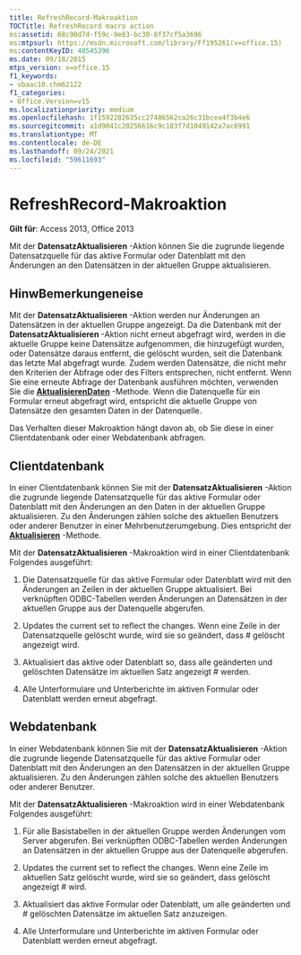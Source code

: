 ```yaml
---
title: RefreshRecord-Makroaktion
TOCTitle: RefreshRecord macro action
ms:assetid: 68c90d7d-f59c-9e83-bc30-8f37cf5a3696
ms:mtpsurl: https://msdn.microsoft.com/library/Ff195261(v=office.15)
ms:contentKeyID: 48545396
ms.date: 09/18/2015
mtps_version: v=office.15
f1_keywords:
- vbaac10.chm62122
f1_categories:
- Office.Version=v15
ms.localizationpriority: medium
ms.openlocfilehash: 1f1592282635cc27486562ca26c31bcea4f3b4e6
ms.sourcegitcommit: a1d9041c20256616c9c183f7d1049142a7ac6991
ms.translationtype: MT
ms.contentlocale: de-DE
ms.lasthandoff: 09/24/2021
ms.locfileid: "59611693"
---
```

# <a name="refreshrecord-macro-action"></a>RefreshRecord-Makroaktion


**Gilt für**: Access 2013, Office 2013

Mit der **DatensatzAktualisieren** -Aktion können Sie die zugrunde liegende Datensatzquelle für das aktive Formular oder Datenblatt mit den Änderungen an den Datensätzen in der aktuellen Gruppe aktualisieren.

## <a name="remarks"></a>HinwBemerkungeneise

Mit der **DatensatzAktualisieren** -Aktion werden nur Änderungen an Datensätzen in der aktuellen Gruppe angezeigt. Da die Datenbank mit der **DatensatzAktualisieren** -Aktion nicht erneut abgefragt wird, werden in die aktuelle Gruppe keine Datensätze aufgenommen, die hinzugefügt wurden, oder Datensätze daraus entfernt, die gelöscht wurden, seit die Datenbank das letzte Mal abgefragt wurde. Zudem werden Datensätze, die nicht mehr den Kriterien der Abfrage oder des Filters entsprechen, nicht entfernt. Wenn Sie eine erneute Abfrage der Datenbank ausführen möchten, verwenden Sie die **[AktualisierenDaten](requery-macro-action.md)** -Methode. Wenn die Datenquelle für ein Formular erneut abgefragt wird, entspricht die aktuelle Gruppe von Datensätze den gesamten Daten in der Datenquelle.

Das Verhalten dieser Makroaktion hängt davon ab, ob Sie diese in einer Clientdatenbank oder einer Webdatenbank abfragen.

## <a name="client-database"></a>Clientdatenbank

In einer Clientdatenbank können Sie mit der **DatensatzAktualisieren** -Aktion die zugrunde liegende Datensatzquelle für das aktive Formular oder Datenblatt mit den Änderungen an den Daten in der aktuellen Gruppe aktualisieren. Zu den Änderungen zählen solche des aktuellen Benutzers oder anderer Benutzer in einer Mehrbenutzerumgebung. Dies entspricht der **[Aktualisieren](https://docs.microsoft.com/office/vba/api/Access.Form.Refresh)** -Methode.

Mit der **DatensatzAktualisieren** -Makroaktion wird in einer Clientdatenbank Folgendes ausgeführt:

1.  Die Datensatzquelle für das aktive Formular oder Datenblatt wird mit den Änderungen an Zeilen in der aktuellen Gruppe aktualisiert. Bei verknüpften ODBC-Tabellen werden Änderungen an Datensätzen in der aktuellen Gruppe aus der Datenquelle abgerufen.

2.  Updates the current set to reflect the changes. Wenn eine Zeile in der Datensatzquelle gelöscht wurde, wird sie so geändert, dass \# gelöscht angezeigt wird.

3.  Aktualisiert das aktive oder Datenblatt so, dass alle geänderten und gelöschten Datensätze im aktuellen Satz angezeigt \# werden.

4.  Alle Unterformulare und Unterberichte im aktiven Formular oder Datenblatt werden erneut abgefragt.

## <a name="web-database"></a>Webdatenbank

In einer Webdatenbank können Sie mit der **DatensatzAktualisieren** -Aktion die zugrunde liegende Datensatzquelle für das aktive Formular oder Datenblatt mit den Änderungen an den Datensätzen in der aktuellen Gruppe aktualisieren. Zu den Änderungen zählen solche des aktuellen Benutzers oder anderer Benutzer.

Mit der **DatensatzAktualisieren** -Makroaktion wird in einer Webdatenbank Folgendes ausgeführt:

1.  Für alle Basistabellen in der aktuellen Gruppe werden Änderungen vom Server abgerufen. Bei verknüpften ODBC-Tabellen werden Änderungen an Datensätzen in der aktuellen Gruppe aus der Datenquelle abgerufen.

2.  Updates the current set to reflect the changes. Wenn eine Zeile im aktuellen Satz gelöscht wurde, wird sie so geändert, dass gelöscht angezeigt \# wird.

3.  Aktualisiert das aktive Formular oder Datenblatt, um alle geänderten und \# gelöschten Datensätze im aktuellen Satz anzuzeigen.

4.  Alle Unterformulare und Unterberichte im aktiven Formular oder Datenblatt werden erneut abgefragt.


